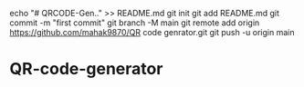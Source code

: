echo "# QRCODE-Gen.." >> README.md
git init
git add README.md
git commit -m "first commit"
git branch -M main
git remote add origin https://github.com/mahak9870/QR code genrator.git
git push -u origin main
# QR-code-generator
